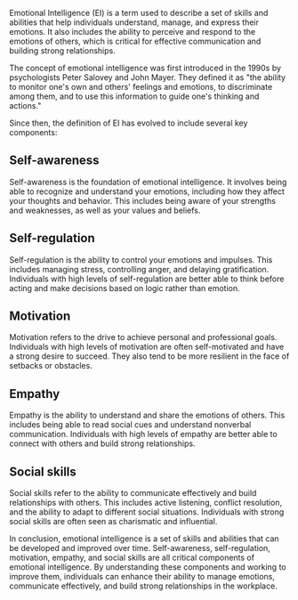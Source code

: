 
Emotional Intelligence (EI) is a term used to describe a set of skills and abilities that help individuals understand, manage, and express their emotions. It also includes the ability to perceive and respond to the emotions of others, which is critical for effective communication and building strong relationships.

The concept of emotional intelligence was first introduced in the 1990s by psychologists Peter Salovey and John Mayer. They defined it as "the ability to monitor one's own and others' feelings and emotions, to discriminate among them, and to use this information to guide one's thinking and actions."

Since then, the definition of EI has evolved to include several key components:

Self-awareness
--------------

Self-awareness is the foundation of emotional intelligence. It involves being able to recognize and understand your emotions, including how they affect your thoughts and behavior. This includes being aware of your strengths and weaknesses, as well as your values and beliefs.

Self-regulation
---------------

Self-regulation is the ability to control your emotions and impulses. This includes managing stress, controlling anger, and delaying gratification. Individuals with high levels of self-regulation are better able to think before acting and make decisions based on logic rather than emotion.

Motivation
----------

Motivation refers to the drive to achieve personal and professional goals. Individuals with high levels of motivation are often self-motivated and have a strong desire to succeed. They also tend to be more resilient in the face of setbacks or obstacles.

Empathy
-------

Empathy is the ability to understand and share the emotions of others. This includes being able to read social cues and understand nonverbal communication. Individuals with high levels of empathy are better able to connect with others and build strong relationships.

Social skills
-------------

Social skills refer to the ability to communicate effectively and build relationships with others. This includes active listening, conflict resolution, and the ability to adapt to different social situations. Individuals with strong social skills are often seen as charismatic and influential.

In conclusion, emotional intelligence is a set of skills and abilities that can be developed and improved over time. Self-awareness, self-regulation, motivation, empathy, and social skills are all critical components of emotional intelligence. By understanding these components and working to improve them, individuals can enhance their ability to manage emotions, communicate effectively, and build strong relationships in the workplace.
